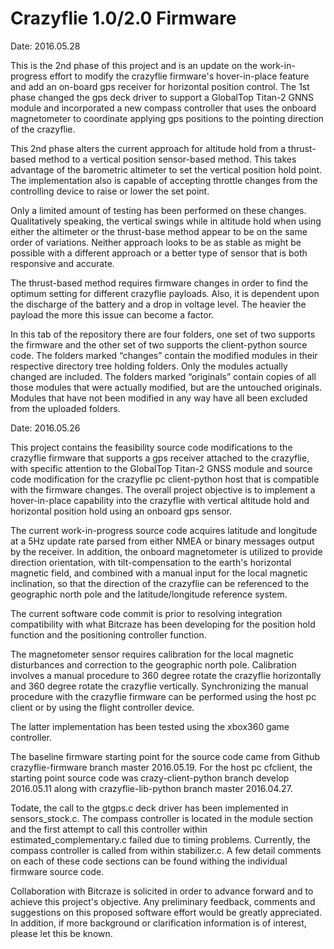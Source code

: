 # Crazyflie 1.0/2.0 Firmware

Date: 2016.05.28

This is the 2nd phase of this project and is an update on the work-in-progress effort to
modify the crazyflie firmware's hover-in-place feature and add an on-board gps receiver
for horizontal position control.  The 1st phase changed the gps deck driver to support
a GlobalTop Titan-2 GNNS module and incorporated a new compass controller that uses the
onboard magnetometer to coordinate applying gps positions to the pointing direction
of the crazyflie.

This 2nd phase alters the current approach for altitude hold from a thrust-based method
to a vertical position sensor-based method.  This takes advantage of the barometric
altimeter to set the vertical position hold point.  The implementation also is capable
of accepting throttle changes from the controlling device to raise or lower the set point.

Only a limited amount of testing has been performed on these changes.  Qualitatively speaking,
the vertical swings while in altitude hold when using either the altimeter or the thrust-base
method appear to be on the same order of variations.  Neither approach looks to be as stable
as might be possible with a different approach or a better type of sensor that is both
responsive and accurate.     

The thrust-based method requires firmware changes in order to find the optimum setting for
different crazyflie payloads.  Also, it is dependent upon the discharge of the battery and
a drop in voltage level.  The heavier the payload the more this issue can become a factor.

In this tab of the repository there are four folders, one set of two supports the firmware
and the other set of two supports the client-python source code. The folders marked “changes”
contain the modified modules in their respective directory tree holding folders. Only the
modules actually changed are included. The folders marked “originals” contain copies of
all those modules that were actually modified, but are the untouched originals. Modules
that have not been modified in any way have all been excluded from the uploaded folders.


Date: 2016.05.26

This project contains the feasibility source code modifications to the crazyflie firmware
that supports a gps receiver attached to the crazyflie, with specific attention to the
GlobalTop Titan-2 GNSS module and source code modification for the crazyflie pc client-python
host that is compatible with the firmware changes.  The overall project objective is to
implement a hover-in-place capability into the crazyflie with vertical altitude hold and
horizontal position hold using an onboard gps sensor.

The current work-in-progress source code acquires latitude and longitude at a 5Hz update
rate parsed from either NMEA or binary messages output by the receiver.  In addition, the
onboard magnetometer is utilized to provide direction orientation, with tilt-compensation
to the earth's horizontal magnetic field, and combined with a manual input for the local
magnetic inclination, so that the direction of the crazyflie can be referenced to the geographic
north pole and the latitude/longitude reference system.

The current software code commit is prior to resolving integration compatibility with what
Bitcraze has been developing for the position hold function and the positioning controller function.

The magnetometer sensor requires calibration for the local magnetic disturbances and correction
to the geographic north pole.  Calibration involves a manual procedure to 360 degree rotate the
crazyflie horizontally and 360 degree rotate the crazyflie vertically.  Synchronizing the manual
procedure with the crazyflie firmware can be performed using the host pc client or by using the
flight controller device.

The latter implementation has been tested using the xbox360 game controller.

The baseline firmware starting point for the source code came from Github crazyflie-firmware
branch master 2016.05.19.  For the host pc cfclient, the starting point source code was
crazy-client-python branch develop 2016.05.11 along with crazyflie-lib-python branch master 2016.04.27. 

Todate, the call to the gtgps.c deck driver has been implemented in sensors_stock.c.  The compass
controller is located in the module section and the first attempt to call this controller within
estimated_complementary.c failed due to timing problems.  Currently, the compass controller is
called from within stabilizer.c.  A few detail comments on each of these code sections can be found
withing the individual firmware source code. 

Collaboration with Bitcraze is solicited in order to advance forward and to achieve this project's
objective.  Any preliminary feedback, comments and suggestions on this proposed software effort would
be greatly appreciated.  In addition, if more background or clarification information is of interest,
please let this be known.

